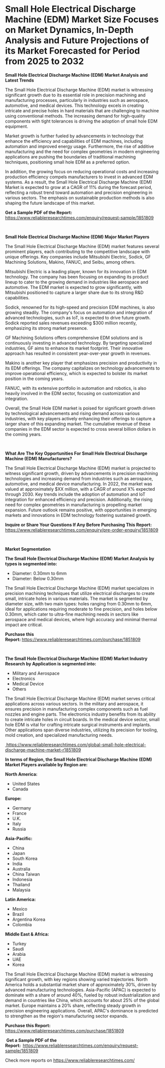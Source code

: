 <p><h1>Small Hole Electrical Discharge Machine (EDM) Market Size Focuses on Market Dynamics, In-Depth Analysis and Future Projections of its Market Forecasted for Period from 2025 to 2032</h1></p><p><strong>Small Hole Electrical Discharge Machine (EDM) Market Analysis and Latest Trends</strong></p>
<p><p>The Small Hole Electrical Discharge Machine (EDM) market is witnessing significant growth due to its essential role in precision machining and manufacturing processes, particularly in industries such as aerospace, automotive, and medical devices. This technology excels in creating intricate and precise holes in hard materials that are challenging to machine using conventional methods. The increasing demand for high-quality components with tight tolerances is driving the adoption of small hole EDM equipment.</p><p>Market growth is further fueled by advancements in technology that enhance the efficiency and capabilities of EDM machines, including automation and improved energy usage. Furthermore, the rise of additive manufacturing and the need for complex geometries in modern engineering applications are pushing the boundaries of traditional machining techniques, positioning small hole EDM as a preferred option.</p><p>In addition, the growing focus on reducing operational costs and increasing production efficiency compels manufacturers to invest in advanced EDM systems. As a result, the Small Hole Electrical Discharge Machine (EDM) Market is expected to grow at a CAGR of 11% during the forecast period, reflecting a robust trend toward automation and precision engineering in various sectors. The emphasis on sustainable production methods is also shaping the future landscape of this market.</p></p>
<p><strong>Get a Sample PDF of the Report:&nbsp;</strong> <a href="https://www.reliableresearchtimes.com/enquiry/request-sample/1851809?utm_campaign=2007&utm_medium=2&utm_source=Github&utm_content=ia&utm_term=12042025&utm_id=small-hole-electrical-discharge-machine-edm">https://www.reliableresearchtimes.com/enquiry/request-sample/1851809</a></p>
<p>&nbsp;</p>
<p><strong>Small Hole Electrical Discharge Machine (EDM) Major Market Players</strong></p>
<p><p>The Small Hole Electrical Discharge Machine (EDM) market features several prominent players, each contributing to the competitive landscape with unique offerings. Key companies include Mitsubishi Electric, Sodick, GF Machining Solutions, Makino, FANUC, and Seibu, among others.</p><p>Mitsubishi Electric is a leading player, known for its innovation in EDM technology. The company has been focusing on expanding its product lineup to cater to the growing demand in industries like aerospace and automotive. The EDM market is expected to grow significantly, with Mitsubishi positioned to capture a larger share due to its strong R&D capabilities.</p><p>Sodick, renowned for its high-speed and precision EDM machines, is also growing steadily. The company's focus on automation and integration of advanced technologies, such as IoT, is expected to drive future growth. Sodick reported sales revenues exceeding $300 million recently, emphasizing its strong market presence.</p><p>GF Machining Solutions offers comprehensive EDM solutions and is continuously investing in advanced technology. By targeting specialized industries, GF aims to enhance its market footprint. Their innovative approach has resulted in consistent year-over-year growth in revenues.</p><p>Makino is another key player that emphasizes precision and productivity in its EDM offerings. The company capitalizes on technology advancements to improve operational efficiency, which is expected to bolster its market position in the coming years.</p><p>FANUC, with its extensive portfolio in automation and robotics, is also heavily involved in the EDM sector, focusing on customization and integration.</p><p>Overall, the Small Hole EDM market is poised for significant growth driven by technological advancements and rising demand across various industries, with key players actively enhancing their offerings to capture a larger share of this expanding market. The cumulative revenue of these companies in the EDM sector is expected to cross several billion dollars in the coming years.</p></p>
<p>&nbsp;</p>
<p><strong>What Are The Key Opportunities For Small Hole Electrical Discharge Machine (EDM) Manufacturers?</strong></p>
<p><p>The Small Hole Electrical Discharge Machine (EDM) market is projected to witness significant growth, driven by advancements in precision machining technologies and increasing demand from industries such as aerospace, automotive, and medical device manufacturing. In 2022, the market was valued at approximately $XX million, with a CAGR of around X% expected through 2030. Key trends include the adoption of automation and IoT integration for enhanced efficiency and precision. Additionally, the rising need for complex geometries in manufacturing is propelling market expansion. Future outlook remains positive, with opportunities in emerging markets and innovations in EDM technology fostering sustained growth.</p></p>
<p><strong>Inquire or Share Your Questions If Any Before Purchasing This Report:</strong> <a href="https://www.reliableresearchtimes.com/enquiry/pre-order-enquiry/1851809?utm_campaign=2007&utm_medium=2&utm_source=Github&utm_content=ia&utm_term=12042025&utm_id=small-hole-electrical-discharge-machine-edm">https://www.reliableresearchtimes.com/enquiry/pre-order-enquiry/1851809</a></p>
<p>&nbsp;</p>
<p><strong>Market Segmentation</strong></p>
<p><strong>The Small Hole Electrical Discharge Machine (EDM) Market Analysis by types is segmented into:</strong></p>
<p><ul><li>Diameter: 0.30mm to 6mm</li><li>Diameter: Below 0.30mm</li></ul></p>
<p><p>The Small Hole Electrical Discharge Machine (EDM) market specializes in precision machining techniques that utilize electrical discharges to create small, intricate holes in various materials. The market is segmented by diameter size, with two main types: holes ranging from 0.30mm to 6mm, ideal for applications requiring moderate to fine precision, and holes below 0.30mm, which cater to ultra-fine machining needs in sectors like aerospace and medical devices, where high accuracy and minimal thermal impact are critical.</p></p>
<p><strong>Purchase this Report:&nbsp;</strong><a href="https://www.reliableresearchtimes.com/purchase/1851809?utm_campaign=2007&utm_medium=2&utm_source=Github&utm_content=ia&utm_term=12042025&utm_id=small-hole-electrical-discharge-machine-edm">https://www.reliableresearchtimes.com/purchase/1851809</a></p>
<p>&nbsp;</p>
<p><strong>The Small Hole Electrical Discharge Machine (EDM) Market Industry Research by Application is segmented into:</strong></p>
<p><ul><li>Military and Aerospace</li><li>Electronics</li><li>Medical Device</li><li>Others</li></ul></p>
<p><p>The Small Hole Electrical Discharge Machine (EDM) market serves critical applications across various sectors. In the military and aerospace, it ensures precision in manufacturing complex components such as fuel nozzles and engine parts. The electronics industry benefits from its ability to create intricate holes in circuit boards. In the medical device sector, small hole EDM is vital for crafting intricate surgical instruments and implants. Other applications span diverse industries, utilizing its precision for tooling, mold creation, and specialized manufacturing needs.</p></p>
<p><a href="https://www.reliableresearchtimes.com/global-small-hole-electrical-discharge-machine-market-r1851809?utm_campaign=2007&utm_medium=2&utm_source=Github&utm_content=ia&utm_term=12042025&utm_id=small-hole-electrical-discharge-machine-edm">&nbsp;https://www.reliableresearchtimes.com/global-small-hole-electrical-discharge-machine-market-r1851809</a></p>
<p><strong>In terms of Region, the Small Hole Electrical Discharge Machine (EDM) Market Players available by Region are:</strong></p>
<p>
    <p> <strong> North America: </strong>
        <ul>
            <li>United States</li>
            <li>Canada</li>
        </ul>
        </p> 
    <p> <strong> Europe: </strong>
        <ul>
            <li>Germany</li>
            <li>France</li>
            <li>U.K.</li>
            <li>Italy</li>
            <li>Russia</li>
        </ul>
        </p> 
    <p> <strong> Asia-Pacific: </strong>
        <ul>
            <li>China</li>
            <li>Japan</li>
            <li>South Korea</li>
            <li>India</li>
            <li>Australia</li>
            <li>China Taiwan</li>
            <li>Indonesia</li>
            <li>Thailand</li>
            <li>Malaysia</li>
        </ul>
        </p> 
    <p> <strong> Latin America: </strong>
        <ul>
            <li>Mexico</li>
            <li>Brazil</li>
            <li>Argentina Korea</li>
            <li>Colombia</li>
        </ul>
        </p> 
    <p> <strong> Middle East & Africa: </strong>
        <ul>
            <li>Turkey</li>
            <li>Saudi</li>
            <li>Arabia</li>
            <li>UAE</li>
            <li>Korea</li>
        </ul>
    </p>
    </p>
<p><p>The Small Hole Electrical Discharge Machine (EDM) market is witnessing significant growth, with key regions showing varied trajectories. North America holds a substantial market share of approximately 30%, driven by advanced manufacturing technologies. Asia-Pacific (APAC) is expected to dominate with a share of around 40%, fueled by robust industrialization and demand in countries like China, which accounts for about 25% of the global market. Europe maintains a 20% share, reflecting steady growth in precision engineering applications. Overall, APAC's dominance is predicted to strengthen as the region's manufacturing sector expands.</p></p>
<p><strong>Purchase this Report: </strong><a href="https://www.reliableresearchtimes.com/purchase/1851809?utm_campaign=2007&utm_medium=2&utm_source=Github&utm_content=ia&utm_term=12042025&utm_id=small-hole-electrical-discharge-machine-edm">https://www.reliableresearchtimes.com/purchase/1851809</a></p>
<p>&nbsp;<strong>Get a Sample PDF of the Report:&nbsp;&nbsp;</strong><a href="https://www.reliableresearchtimes.com/enquiry/request-sample/1851809?utm_campaign=2007&utm_medium=2&utm_source=Github&utm_content=ia&utm_term=12042025&utm_id=small-hole-electrical-discharge-machine-edm">https://www.reliableresearchtimes.com/enquiry/request-sample/1851809</a></p>
<p><strong></strong></p>
<p>Check more reports on <a href="https://www.reliableresearchtimes.com/?utm_campaign=2007&utm_medium=2&utm_source=Github&utm_content=ia&utm_term=12042025&utm_id=small-hole-electrical-discharge-machine-edm">https://www.reliableresearchtimes.com/</a></p>